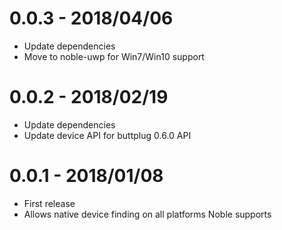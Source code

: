 # 0.0.3 - 2018/04/06

- Update dependencies
- Move to noble-uwp for Win7/Win10 support

# 0.0.2 - 2018/02/19

- Update dependencies
- Update device API for buttplug 0.6.0 API

# 0.0.1 - 2018/01/08

- First release
- Allows native device finding on all platforms Noble supports
